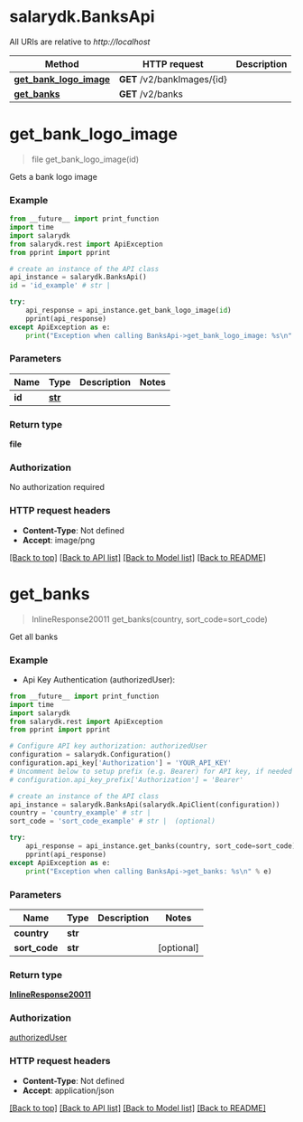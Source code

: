 # salarydk.BanksApi

All URIs are relative to *http://localhost*

Method | HTTP request | Description
------------- | ------------- | -------------
[**get_bank_logo_image**](BanksApi.md#get_bank_logo_image) | **GET** /v2/bankImages/{id} | 
[**get_banks**](BanksApi.md#get_banks) | **GET** /v2/banks | 


# **get_bank_logo_image**
> file get_bank_logo_image(id)



Gets a bank logo image

### Example
```python
from __future__ import print_function
import time
import salarydk
from salarydk.rest import ApiException
from pprint import pprint

# create an instance of the API class
api_instance = salarydk.BanksApi()
id = 'id_example' # str | 

try:
    api_response = api_instance.get_bank_logo_image(id)
    pprint(api_response)
except ApiException as e:
    print("Exception when calling BanksApi->get_bank_logo_image: %s\n" % e)
```

### Parameters

Name | Type | Description  | Notes
------------- | ------------- | ------------- | -------------
 **id** | [**str**](.md)|  | 

### Return type

**file**

### Authorization

No authorization required

### HTTP request headers

 - **Content-Type**: Not defined
 - **Accept**: image/png

[[Back to top]](#) [[Back to API list]](../README.md#documentation-for-api-endpoints) [[Back to Model list]](../README.md#documentation-for-models) [[Back to README]](../README.md)

# **get_banks**
> InlineResponse20011 get_banks(country, sort_code=sort_code)



Get all banks

### Example

* Api Key Authentication (authorizedUser): 
```python
from __future__ import print_function
import time
import salarydk
from salarydk.rest import ApiException
from pprint import pprint

# Configure API key authorization: authorizedUser
configuration = salarydk.Configuration()
configuration.api_key['Authorization'] = 'YOUR_API_KEY'
# Uncomment below to setup prefix (e.g. Bearer) for API key, if needed
# configuration.api_key_prefix['Authorization'] = 'Bearer'

# create an instance of the API class
api_instance = salarydk.BanksApi(salarydk.ApiClient(configuration))
country = 'country_example' # str | 
sort_code = 'sort_code_example' # str |  (optional)

try:
    api_response = api_instance.get_banks(country, sort_code=sort_code)
    pprint(api_response)
except ApiException as e:
    print("Exception when calling BanksApi->get_banks: %s\n" % e)
```

### Parameters

Name | Type | Description  | Notes
------------- | ------------- | ------------- | -------------
 **country** | **str**|  | 
 **sort_code** | **str**|  | [optional] 

### Return type

[**InlineResponse20011**](InlineResponse20011.md)

### Authorization

[authorizedUser](../README.md#authorizedUser)

### HTTP request headers

 - **Content-Type**: Not defined
 - **Accept**: application/json

[[Back to top]](#) [[Back to API list]](../README.md#documentation-for-api-endpoints) [[Back to Model list]](../README.md#documentation-for-models) [[Back to README]](../README.md)


